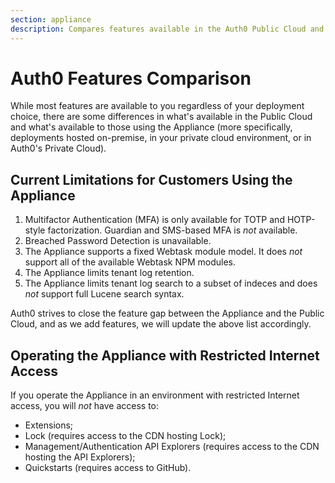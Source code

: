 ```yaml
---
section: appliance
description: Compares features available in the Auth0 Public Cloud and the Appliance
---
```


# Auth0 Features Comparison

While most features are available to you regardless of your deployment choice, there are some differences in what's available in the Public Cloud and what's available to those using the Appliance (more specifically, deployments hosted on-premise, in your private cloud environment, or in Auth0's Private Cloud).

## Current Limitations for Customers Using the Appliance

1. Multifactor Authentication (MFA) is only available for TOTP and HOTP-style factorization. Guardian and SMS-based MFA is *not* available.
2. Breached Password Detection is unavailable.
3. The Appliance supports a fixed Webtask module model. It does *not* support all of the available Webtask NPM modules.
4. The Appliance limits tenant log retention.
5. The Appliance limits tenant log search to a subset of indeces and does *not* support full Lucene search syntax.

Auth0 strives to close the feature gap between the Appliance and the Public Cloud, and as we add features, we will update the above list accordingly.

## Operating the Appliance with Restricted Internet Access

If you operate the Appliance in an environment with restricted Internet access, you will *not* have access to:

* Extensions;
* Lock (requires access to the CDN hosting Lock);
* Management/Authentication API Explorers (requires access to the CDN hosting the API Explorers);
* Quickstarts (requires access to GitHub).
